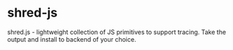 shred-js
========

shred.js - lightweight collection of JS primitives to support tracing. Take the output and install to backend of your choice.



